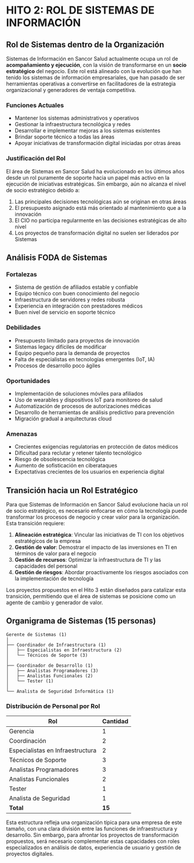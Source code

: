 # HITO 2: ROL DE SISTEMAS DE INFORMACIÓN

## Rol de Sistemas dentro de la Organización

Sistemas de Información en Sancor Salud actualmente ocupa un rol de **acompañamiento y ejecución**, con la visión de transformarse en un **socio estratégico** del negocio. Este rol está alineado con la evolución que han tenido los sistemas de información empresariales, que han pasado de ser herramientas operativas a convertirse en facilitadores de la estrategia organizacional y generadores de ventaja competitiva.

### Funciones Actuales

- Mantener los sistemas administrativos y operativos
- Gestionar la infraestructura tecnológica y redes
- Desarrollar e implementar mejoras a los sistemas existentes
- Brindar soporte técnico a todas las áreas
- Apoyar iniciativas de transformación digital iniciadas por otras áreas

### Justificación del Rol

El área de Sistemas en Sancor Salud ha evolucionado en los últimos años desde un rol puramente de soporte hacia un papel más activo en la ejecución de iniciativas estratégicas. Sin embargo, aún no alcanza el nivel de socio estratégico debido a:

1. Las principales decisiones tecnológicas aún se originan en otras áreas
2. El presupuesto asignado está más orientado al mantenimiento que a la innovación
3. El CIO no participa regularmente en las decisiones estratégicas de alto nivel
4. Los proyectos de transformación digital no suelen ser liderados por Sistemas

## Análisis FODA de Sistemas

### Fortalezas

- Sistema de gestión de afiliados estable y confiable
- Equipo técnico con buen conocimiento del negocio
- Infraestructura de servidores y redes robusta
- Experiencia en integración con prestadores médicos
- Buen nivel de servicio en soporte técnico

### Debilidades

- Presupuesto limitado para proyectos de innovación
- Sistemas legacy difíciles de modificar
- Equipo pequeño para la demanda de proyectos
- Falta de especialistas en tecnologías emergentes (IoT, IA)
- Procesos de desarrollo poco ágiles

### Oportunidades

- Implementación de soluciones móviles para afiliados
- Uso de wearables y dispositivos IoT para monitoreo de salud
- Automatización de procesos de autorizaciones médicas
- Desarrollo de herramientas de análisis predictivo para prevención
- Migración gradual a arquitecturas cloud

### Amenazas

- Crecientes exigencias regulatorias en protección de datos médicos
- Dificultad para reclutar y retener talento tecnológico
- Riesgo de obsolescencia tecnológica
- Aumento de sofisticación en ciberataques
- Expectativas crecientes de los usuarios en experiencia digital

## Transición hacia un Rol Estratégico

Para que Sistemas de Información en Sancor Salud evolucione hacia un rol de socio estratégico, es necesario enfocarse en cómo la tecnología puede transformar los procesos de negocio y crear valor para la organización. Esta transición requiere:

1. **Alineación estratégica**: Vincular las iniciativas de TI con los objetivos estratégicos de la empresa
2. **Gestión de valor**: Demostrar el impacto de las inversiones en TI en términos de valor para el negocio
3. **Gestión de recursos**: Optimizar la infraestructura de TI y las capacidades del personal
4. **Gestión de riesgos**: Abordar proactivamente los riesgos asociados con la implementación de tecnología

Los proyectos propuestos en el Hito 3 están diseñados para catalizar esta transición, permitiendo que el área de sistemas se posicione como un agente de cambio y generador de valor.

## Organigrama de Sistemas (15 personas)

```
Gerente de Sistemas (1)
│
├── Coordinador de Infraestructura (1)
│   ├── Especialistas en Infraestructura (2)
│   └── Técnicos de Soporte (3)
│
├── Coordinador de Desarrollo (1)
│   ├── Analistas Programadores (3)
│   ├── Analistas Funcionales (2)
│   └── Tester (1)
│
└── Analista de Seguridad Informática (1)
```

### Distribución de Personal por Rol

| Rol | Cantidad |
|-----|----------|
| Gerencia | 1 |
| Coordinación | 2 |
| Especialistas en Infraestructura | 2 |
| Técnicos de Soporte | 3 |
| Analistas Programadores | 3 |
| Analistas Funcionales | 2 |
| Tester | 1 |
| Analista de Seguridad | 1 |
| **Total** | **15** |

Esta estructura refleja una organización típica para una empresa de este tamaño, con una clara división entre las funciones de infraestructura y desarrollo. Sin embargo, para afrontar los proyectos de transformación propuestos, será necesario complementar estas capacidades con roles especializados en análisis de datos, experiencia de usuario y gestión de proyectos digitales.
